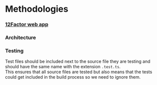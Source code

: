 # Methodologies

### [12Factor web app](https://12factor.net/)

### Architecture

### Testing

Test files should be included next to the source file they are testing and should have the same name with the extension `.test.ts`.  
This ensures that all source files are tested but also means that the tests could get included in the build process so we need to ignore them.  

